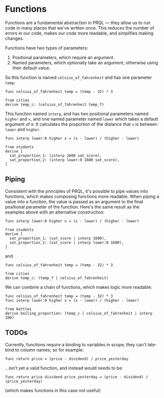 # Functions

<!--
TODOs:
- Examples are a bit artificial — the interp is just "divide by 100" in one case!  -->

Functions are a fundamental abstraction in PRQL — they allow us to run code in
many places that we've written once. This reduces the number of errors in our
code, makes our code more readable, and simplifies making changes.

Functions have two types of parameters:

1. Positional parameters, which require an argument.
2. Named parameters, which optionally take an argument, otherwise using their
   default value.

So this function is named `celsius_of_fahrenheit` and has one parameter `temp`:

```prql
func celsius_of_fahrenheit temp = (temp - 32) * 3

from cities
derive temp_c: (celsius_of_fahrenheit temp_f)
```

This function named `interp`, and has two positional parameters named
`higher` and `x`, and one named parameter named `lower` which takes a default
argument of `0`. It calculates the proportion of the distance that `x` is
between `lower` and `higher`.

```prql
func interp lower:0 higher x = (x - lower) / (higher - lower)

from students
derive [
  sat_proportion_1: (interp 1600 sat_score),
  sat_proportion_2: (interp lower:0 1600 sat_score),
]
```

## Piping

Consistent with the principles of PRQL, it's possible to pipe values into
functions, which makes composing functions more readable. When piping a value
into a function, the value is passed as an argument to the final positional
parameter of the function. Here's the same result as the examples above with an
alternative construction:

```prql
func interp lower:0 higher x = (x - lower) / (higher - lower)

from students
derive [
  sat_proportion_1: (sat_score | interp 1600),
  sat_proportion_2: (sat_score | interp lower:0 1600),
]
```

and

```prql
func celsius_of_fahrenheit temp = (temp - 32) * 3

from cities
derive temp_c: (temp_f | celsius_of_fahrenheit)
```

We can combine a chain of functions, which makes logic more readable:

```prql
func celsius_of_fahrenheit temp = (temp - 32) * 3
func interp lower:0 higher x = (x - lower) / (higher - lower)

from kettles
derive boiling_proportion: (temp_c | celsius_of_fahrenheit | interp 100)
```

## TODOs

Currently, functions require a binding to variables in scope; they can't
late-bind to column names; so for example:

```prql_no_test
func return price = (price - dividend) / price_yesterday
```

...isn't yet a valid function, and instead would needs to be:

```prql_no_test
func return price dividend price_yesterday = (price - dividend) / (price_yesterday)
```

(which makes functions in this case not useful)
